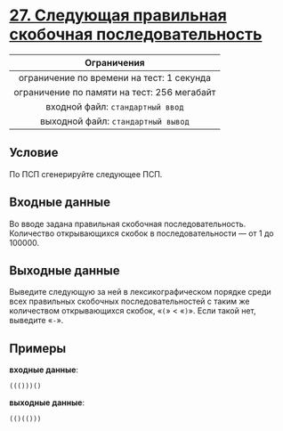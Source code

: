 # [27. Следующая правильная скобочная последовательность](Task27.java)

| Ограничения                                 |
|:-------------------------------------------:|
| ограничение по времени на тест: 1 секунда   |
| ограничение по памяти на тест: 256 мегабайт |
| входной файл: `стандартный ввод`            |
| выходной файл: `стандартный вывод`          |

## Условие

По ПСП сгенерируйте следующее ПСП.

## Входные данные

Во вводе задана правильная скобочная последовательность. Количество открывающихся скобок в последовательности — от $1$ до $100000$.

## Выходные данные

Выведите следующую за ней в лексикографическом порядке среди всех правильных скобочных последовательностей с таким же количеством открывающихся скобок, «`(`» < «`)`». Если такой нет, выведите «`-`».

## Примеры

**входные данные**:

```text
((()))()
```

**выходные данные**:

```text
(()(()))
```
